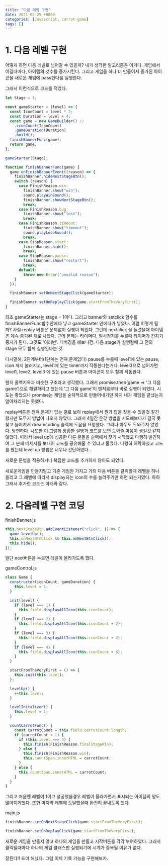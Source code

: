 ```yaml
---
title: "다음 레벨 구현"
date: 2021-02-25 +0800
categories: [Javascript, carrot-game]
tags: []
---
```


# 1. 다음 레벨 구현

어떻게 하면 다음 레벨로 넘어갈 수 있을까? 내가 생각한 알고리즘은 이거다. 게임에서 이길때마다, 아이템의 갯수를 증가시킨다. 그리고 게임을 하나 더 만들어서 증가된 아이콘을 새로운 게임에 pass한다음 실행한다.

그래서 이런식으로 코드를 적었다.

```javascript
let Stage = 1;

const gameStarter = (level) => {
  const IconCount = level * 2;
  const Duration = level + 4;
  const game = new GameBuilder() //
    .iconCount(IconCount)
    .gameDuration(Duration)
    .build();
  finishBannerFunc(game);
  return game;
};

gameStarter(Stage);

function finishBannerFunc(game) {
  game.onFinishBannerEvent((reason) => {
    finishBanner.hideNextStageBtn();
    switch (reason) {
      case FinishReason.win:
        finishBanner.show("win");
        sound.playWinSound();
        finishBanner.showNextStageBtn();
        break;
      case FinishReason.bug:
        finishBanner.show("lose");
        break;
      case FinishReason.timeout:
        finishBanner.show("timeout");
        sound.playLoseSound();
        break;
      case StopReason.start:
        finishBanner.hide();
        break;
      case StopReason.pause:
        finishBanner.show("restart");
        break;
      default:
        throw new Error("unvalid reason");
    }
  });

  finishBanner.setOnNextStageClick(gameStarter);

  finishBanner.setOnReplayClick(game.startFromTheVeryFirst);
}
```

최초 gameStarter는 stage = 1이다. 그리고 banner와 setclick 함수를 finishBannerFunc함수안에다 넣고 gameStarter 안에다가 넣었다. 이럼 어떻게 될까? 사실 replay 버튼은 문제없이 실행이 되었다. 그런데 nextclick 을 눌렀을때 아이템은 계속 증가된 채로 나왔다. 근데 문제는 타이머다. 일시정지를 누를때 타이머가 갑자기 중지가 된다. 그것도 '여러번'. 디버깅을 해보니깐. 다음 stage가 실행될때 그 전의 stage 모두 함께 실행된다는 것.

다시말해, 2단계부터(1단계는 전혀 문제없다) pause를 누를때 level1에 있는 pause, icon 까지 눌러지고, level1에 있는 timer까지 작동한다는거다. level3으로 넘어가면 level1, leve2, level3 에 있는 pause 버튼과 아이콘이 모두 함께 작동한다.

웬지 콜백지옥과 비슷한 구조라고 생각했다. 그래서 promise.then(game => '그 다음 game')으로 해결하려고 했는데 '그 다음 game'이 맨처음부터 바로 실행이 되었다. 시도는 좋았으나 promise는 게임을 순차적으로 만들어내기만 하지 내가 게임을 끝냈는지 알아차리지는 못했다.

replay버튼은 전혀 문제가 없는 걸로 보아 replay에서 뭔가 답을 찾을 수 있을것 같긴 했지만 도무지 방법이 나오지 않았다. 그래서 4일간 온갖 방법을 시도해보다가 결국 못찾고 늘어져서 dreamcoding 슬랙에 도움을 요청했다. 그러나 아무도 도와주지 않았다. 당연하다. 나또한 이 그렇게 장황한 설명과 코드를 보면 도와줄 마음이 생길것 같지 않았다. 따라서 level up에 성공한 다른 분들을 슬랙에서 찾기 시작했고 다행히 발견하여 그 분께 메세지를 보내어 코드를 공유해줄 수 있냐고 물었다. 다행히 허락하셨고 코드를 봤는데 level up 방법은 너무나 간단하였다..

새로운 문법을 적용하거나 복잡한 코드를 추가하지 않아도 되었다.

새로운게임을 만들지말고 기존 게임만 가지고 가되 다음 버튼을 클릭할때 레벨을 하나 올리고 그 레벨에 따라서 display되는 icon의 수를 늘려주기만 하면 되는거였다. 하하 그래서 추가한 코드는 아래와 같다.

# 2. 다음레벨 구현 코딩

finishBanner.js

```javascript
this.nextStageBtn.addEventListener("click", () => {
  game.levelUp();
  this.onNextBtnClick && this.onNextBtnClick();
  this.hide();
});
```

일단 next버튼을 누르면 레벨이 올라가도록 했다.

gameControl.js

```javascript
class Game {
  constructor(iconCount, gameDuration) {
    this.level = 1;
  }

  init(level) {
    if (level === 1) {
      this.field.displayAllIcon(this.iconCount);
    }
    if (level === 2) {
      this.field.displayAllIcon(this.iconCount + 2);
    }
    if (level === 3) {
      this.field.displayAllIcon(this.iconCount + 4);
    }
    if (level === 4) {
      this.field.displayAllIcon(this.iconCount + 6);
    }
  }

  startFromTheVeryFirst = () => {
    this.init(this.level);
  };

  levelUp() {
    ++this.level;
  }

  levelInitalized() {
    this.level = 1;
  }

  countCarrotFunc() {
    const carrotCount = this.field.carrotCount.length;
    if (carrotCount < 1) {
      if (this.level === 4) {
        this.finish(FinishReason.finalStageWin);
      } else {
        this.finish(FinishReason.win);
        this.countSpan.innerHTML = carrotCount;
      }
    } else {
      this.countSpan.innerHTML = carrotCount;
    }
  }
}
```

그리고 처음엔 레벨이 1이고 성공했을경우 레벨이 올라가면서 표시되는 아이템의 양도 많아지게했다. 또한 마지막 레벨에 도달했을때 완전히 끝내도록 했다.

main.js

```javascript
finishBanner.setOnNextStageClick(game.startFromTheVeryFirst);

finishBanner.setOnReplayClick(game.startFromTheVeryFirst);
```

새로운 게임을 만들지 않고 하나의 게임을 만들고 시작버튼을 각각 부여하였다. 그래서 클릭될때마다 하나의 게임 클래스만 실행되기에 시계가 중복될 이유가 없다.

잘된다!! 드뎌 해냈다. 그럼 이제 기록 기능을 구현해보자.
